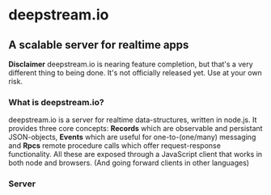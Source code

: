 deepstream.io
==============================================
A scalable server for realtime apps
----------------------------------------------

**Disclaimer** deepstream.io is nearing feature completion, but that's a very different thing to being done. It's not officially released yet. Use at your own risk.

### What is deepstream.io?
deepstream.io is a server for realtime data-structures, written in node.js. It provides three core concepts: **Records** which are observable and persistant JSON-objects, **Events** which are useful for one-to-(one/many) messaging and **Rpcs** remote procedure calls which offer request-response functionality. All these are exposed through a JavaScript client that works in both node and browsers. (And going forward clients in other languages)

### Server